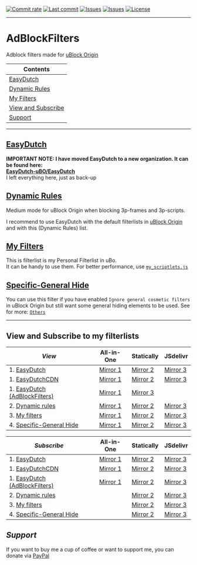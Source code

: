 [![Commit rate](https://img.shields.io/github/commit-activity/y/BPower0036/AdBlockFilters?label=Commits&color=succes)](https://github.com/BPower0036/AdBlockFilters/commits/)
[![Last commit](https://img.shields.io/github/last-commit/BPower0036/AdBlockFilters?label=Last%20commit&color=informational)](https://github.com/BPower0036/AdBlockFilters/commits/main)
[![Issues](https://img.shields.io/github/issues/BPower0036/AdBlockFilters?label=Issues&color=red)](https://github.com/BPower0036/AdBlockFilters/issues)
[![Issues](https://img.shields.io/github/issues-closed/BPower0036/AdBlockFilters?color=green&label=Issues)](https://github.com/BPower0036/AdBlockFilters/issues?q=is%3Aissue+is%3Aclosed)
[![License](https://img.shields.io/badge/License-GPLv3-blue.svg?label=License&color=lightgrey)](https://github.com/BPower0036/AdBlockFilters/blob/main/LICENSE) <br>

***
# AdBlockFilters
Adblock filters made for [uBlock Origin](https://github.com/uBlockOrigin/uAssets)

| Contents |
| --- |
| [EasyDutch](#easydutch) |
| [Dynamic Rules](#dynamic-rules) |
| [My Filters](#my-filters) |
| [View and Subscribe](#view-and-subscribe-to-my-filterlists) |
| [Support](#support) |
-----
## [EasyDutch](https://github.com/EasyDutch-uBO/EasyDutch/)
**IMPORTANT NOTE: I have moved EasyDutch to a new organization. It can be found here: <br>
[EasyDutch-uBO/EasyDutch](https://github.com/EasyDutch-uBO/EasyDutch/)** <br>
I left everything here, just as back-up

## [Dynamic Rules](https://github.com/BPower0036/AdBlockFilters/blob/main/dynamic%20rules)
Medium mode for uBlock Origin when blocking 3p-frames and 3p-scripts.

I recommend to use EasyDutch with the default filterlists in [uBlock Origin](https://github.com/uBlockOrigin/uAssets) and with this (Dynamic Rules) list.

## [My Filters](https://github.com/BPower0036/AdBlockFilters/blob/main/my%20filters)
This is filterlist is my Personal Filterlist in uBo. <br>
It can be handy to use them.
For better performance, use [`my_scriptlets.js`](https://github.com/BPower0036/AdBlockFilters/blob/main/Others/my_scriptlets.js)

## [Specific-General Hide](https://github.com/BPower0036/AdBlockFilters/blob/main/Others/Specific-General%20Hide)
You can use this filter if you have enabled `Ignore general cosmetic filters` in uBlock Origin but still want some general hiding elements to be used.
See for more: [`Others`](https://github.com/BPower0036/AdBlockFilters/tree/main/Others)

***
## View and Subscribe to my filterlists
| _**View**_ | All-in-One | Statically | JSdelivr |
| ---------- |  :------------: | ---------- | -------- |
| 1. [EasyDutch](https://raw.githubusercontent.com/EasyDutch-uBO/EasyDutch/gh-pages/EasyDutch.txt) | [Mirror 1](https://raw.githubusercontent.com/EasyDutch-uBO/EasyDutch/gh-pages/EasyDutch.all.txt) | [Mirror 2](https://cdn.statically.io/gh/EasyDutch-uBO/EasyDutch/gh-pages/EasyDutch.txt) | [Mirror 3](https://cdn.jsdelivr.net/gh/EasyDutch-uBO/EasyDutch@gh-pages/EasyDutch.txt) |
| 1. [EasyDutchCDN](https://easydutch-ubo.github.io/EasyDutchCDN/EasyDutch.txt) | [Mirror 1](https://easydutch-ubo.github.io/EasyDutchCDN/EasyDutch.all.txt) | [Mirror 2](https://cdn.statically.io/gh/EasyDutch-uBO/EasyDutchCDN/main/EasyDutch.txt) | [Mirror 3](https://cdn.jsdelivr.net/gh/EasyDutch-uBO/EasyDutchCDN@main/EasyDutch.txt) |
| 1. [EasyDutch (AdBlockFilters)](https://raw.githubusercontent.com/BPower0036/AdBlockFilters/main/EasyDutch.txt) | [Mirror 1](https://raw.githubusercontent.com/BPower0036/AdBlockFilters/main/EasyDutch.all.txt)  | [Mirror 3](https://cdn.jsdelivr.net/gh/BPower0036/AdBlockFilters@main/EasyDutch.txt) |
| 2. [Dynamic rules](https://raw.githubusercontent.com/BPower0036/AdBlockfilters/main/dynamic%20rules) | [Mirror 1](https://combinatronics.io/BPower0036/AdBlockfilters/main/dynamic%20rules) | [Mirror 2](https://cdn.statically.io/gh/BPower0036/AdBlockfilters/main/dynamic%20rules) | [Mirror 3](https://cdn.jsdelivr.net/gh/BPower0036/AdBlockfilters@main/dynamic%20rules) |
| 3. [My filters](https://raw.githubusercontent.com/BPower0036/AdBlockfilters/main/my%20filters) | [Mirror 1](https://combinatronics.io/BPower0036/AdBlockfilters/main/my%20filters) | [Mirror 2](https://cdn.statically.io/gh/BPower0036/AdBlockfilters/main/my%20filters) | [Mirror 3](https://cdn.jsdelivr.net/gh/BPower0036/AdBlockfilters@main/my%20filters) |
| 4. [Specific-General Hide](https://raw.githubusercontent.com/BPower0036/AdBlockfilters/main/Others/Specific-General%20Hide.txt) | [Mirror 1](https://combinatronics.io/BPower0036/AdBlockFilters/main/Others/Specific-General%20Hide.txt) | [Mirror 2](https://cdn.statically.io/gh/BPower0036/AdBlockfilters/main/Others/Specific-General%20Hide.txt) | [Mirror 3](https://cdn.jsdelivr.net/gh/BPower0036/AdBlockfilters@main/Others/Specific-General%20Hide.txt) |

| _**Subscribe**_ | All-in-One | Statically | JSdelivr |
| --------------- | :------------: | ---------- | -------- |
| 1. [EasyDutch](https://subscribe.adblockplus.org/?location=https://raw.githubusercontent.com/EasyDutch-uBO/EasyDutch/gh-pages/EasyDutch.txt&title=EasyDutch) | [Mirror 1](https://subscribe.adblockplus.org/?location=https://raw.githubusercontent.com/EasyDutch-uBO/EasyDutch/gh-pages/EasyDutch.all.txt&title=EasyDutch) | [Mirror 2](https://subscribe.adblockplus.org/?location=https://cdn.statically.io/gh/EasyDutch-uBO/EasyDutch/gh-pages/EasyDutch.txt&title=EasyDutch) | [Mirror 3](https://subscribe.adblockplus.org/?location=https://cdn.jsdelivr.net/gh/EasyDutch-uBO/EasyDutch@gh-pages/EasyDutch.txt&title=EasyDutch) |
| 1. [EasyDutchCDN](https://subscribe.adblockplus.org/?location=https://easydutch-ubo.github.io/EasyDutchCDN/EasyDutch.txt&title=EasyDutch) | [Mirror 1](https://subscribe.adblockplus.org/?location=https://easydutch-ubo.github.io/EasyDutchCDN/EasyDutch.all.txt&title=EasyDutch) | [Mirror 2](https://subscribe.adblockplus.org/?location=https://cdn.statically.io/gh/EasyDutch-uBO/EasyDutchCDN/main/EasyDutch.txt&title=EasyDutch) | [Mirror 3](https://subscribe.adblockplus.org/?location=https://cdn.jsdelivr.net/gh/EasyDutch-uBO/EasyDutchCDN@main/EasyDutch.txt&title=EasyDutch) |
| 1. [EasyDutch (AdBlockFilters)](https://subscribe.adblockplus.org/?location=https://raw.githubusercontent.com/BPower0036/AdBlockFilters/main/EasyDutch.txt&title=EasyDutch) | [Mirror 1](https://subscribe.adblockplus.org/?location=https://raw.githubusercontent.com/BPower0036/AdBlockFilters/main/EasyDutch.all.txt&title=EasyDutch) | [Mirror 2](https://subscribe.adblockplus.org/?location=https://cdn.statically.io/gh/BPower0036/AdBlockFilters/main/EasyDutch.txt&title=EasyDutch) | [Mirror 3](https://subscribe.adblockplus.org/?location=https://cdn.jsdelivr.net/gh/BPower0036/AdBlockFilters@main/EasyDutch.txt&title=EasyDutch) |
| 2. [Dynamic rules](https://subscribe.adblockplus.org/?location=https://raw.githubusercontent.com/BPower0036/AdBlockfilters/main/dynamic%20rules&title=Dynamic%20rules%20for%20uBlock%20Origin%27s%20medium%20mode) |  | [Mirror 2](https://subscribe.adblockplus.org/?location=https://cdn.statically.io/gh/BPower0036/AdBlockfilters/main/dynamic%20rules&title=Dynamic%20rules%20for%20uBlock%20Origin%27s%20medium%20mode) | [Mirror 3](https://subscribe.adblockplus.org/?location=https://cdn.jsdelivr.net/gh/BPower0036/AdBlockfilters@main/dynamic%20rules&title=Dynamic%20rules%20for%20uBlock%20Origin%27s%20medium%20mode) |
| 3. [My filters](https://subscribe.adblockplus.org/?location=https://raw.githubusercontent.com/BPower0036/AdBlockfilters/main/my%20filters&title=My%20filters%20list%20uBo) |  | [Mirror 2](https://subscribe.adblockplus.org/?location=https://cdn.statically.io/gh/BPower0036/AdBlockfilters/main/my%20filters&title=My%20filters%20list%20uBo) | [Mirror 3](https://subscribe.adblockplus.org/?location=https://cdn.jsdelivr.net/gh/BPower0036/AdBlockfilters@main/my%20filters&title=My%20filters%20list%20uBo) |
| 4. [Specific-General Hide](https://subscribe.adblockplus.org/?location=https://raw.githubusercontent.com/BPower0036/AdBlockfilters/main/Others/Specific-General%20Hide.txt&title=Specific-General%20Hide) |  | [Mirror 2](https://subscribe.adblockplus.org/?location=https://cdn.statically.io/gh/BPower0036/AdBlockfilters/main/Others/Specific-General%20Hide.txt&title=Specific-General%20Hide) | [Mirror 3](https://subscribe.adblockplus.org/?location=https://cdn.jsdelivr.net/gh/BPower0036/AdBlockfilters@main/Others/Specific-General%20Hide.txt&title=Specific-General%20Hide) |

## *Support*
If you want to buy me a cup of coffee or want to support me, you can donate via [PayPal](https://www.paypal.com/donate/?hosted_button_id=NRARDMBBMV3LC)

